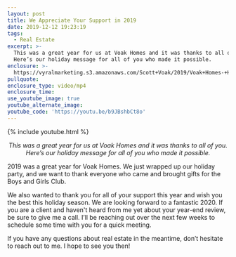 ```yaml
---
layout: post
title: We Appreciate Your Support in 2019
date: 2019-12-12 19:23:19
tags:
  - Real Estate
excerpt: >-
  This was a great year for us at Voak Homes and it was thanks to all of you.
  Here’s our holiday message for all of you who made it possible.
enclosure: >-
  https://vyralmarketing.s3.amazonaws.com/Scott+Voak/2019/Voak+Homes-+Happy+Holidays.mp4
pullquote:
enclosure_type: video/mp4
enclosure_time:
use_youtube_image: true
youtube_alternate_image:
youtube_code: 'https://youtu.be/b9JBshbCt8o'
---
```


{% include youtube.html %}

<p style="text-align: center;"><em>This was a great year for us at Voak Homes and it was thanks to all of you. Here’s our holiday message for all of you who made it possible.</em></p>

2019 was a great year for Voak Homes. We just wrapped up our holiday party, and we want to thank everyone who came and brought gifts for the Boys and Girls Club.

We also wanted to thank you for all of your support this year and wish you the best this holiday season. We are looking forward to a fantastic 2020. If you are a client and haven't heard from me yet about your year-end review, be sure to give me a call. I’ll be reaching out over the next few weeks to schedule some time with you for a quick meeting.

If you have any questions about real estate in the meantime, don’t hesitate to reach out to me. I hope to see you then\!